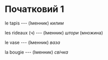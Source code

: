# Початковий 1
le tapis --- (Іменник)
*килим*



les rideaux (ч) --- (Іменник)
*штори*
(множина)



le vase --- (Іменник)
*ваза*



la bougie --- (Іменник)
*свічка*